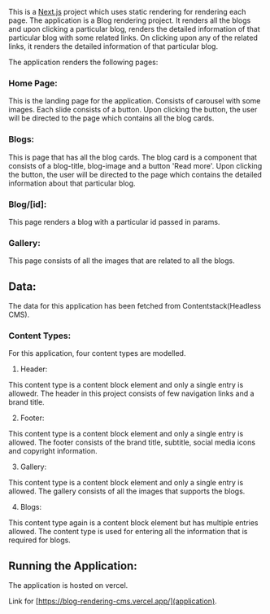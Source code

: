 This is a [Next.js](https://nextjs.org/) project which uses static rendering for rendering each page.
The application is a Blog rendering project. It renders all the blogs and upon clicking a particular blog, renders the detailed information of that particular blog with some related links. On clicking upon any of the related links, it renders the detailed information of that particular blog.

The application renders the following pages:

### Home Page:

This is the landing page for the application. Consists of carousel with some images. Each slide consists of a button. Upon clicking the button, the user will be directed to the page which contains all the blog cards.

### Blogs:

This is page that has all the blog cards. The blog card is a component that consists of a blog-title, blog-image and a button 'Read more'. Upon clicking the button, the user will be directed to the page which contains the detailed information about that particular blog.

### Blog/[id]:

This page renders a blog with a particular id passed in params.

### Gallery:

This page consists of all the images that are related to all the blogs.

## Data:

The data for this application has been fetched from Contentstack(Headless CMS). 

### Content Types:

For this application, four content types are modelled.

1. Header:

This content type is a content block element and only a single entry is allowedr. The header in this project consists of few navigation links and a brand title. 

2. Footer:

This content type is a content block element and only a single entry is allowed. The footer consists of the brand title, subtitle, social media icons and copyright information.

3. Gallery:

This content type is a content block element and only a single entry is allowed. The gallery consists of all the images that supports the blogs.

4. Blogs:

This content type again is a content block element but has multiple entries allowed. The content type is used for entering all the information that is required for blogs.

## Running the Application:

The application is hosted on vercel.

Link for [https://blog-rendering-cms.vercel.app/](application).




 
